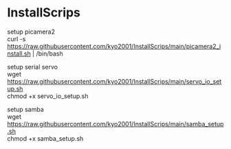 # InstallScrips

setup picamera2</br>
curl -s https://raw.githubusercontent.com/kyo2001/InstallScrips/main/picamera2_install.sh | /bin/bash</br>

setup serial servo</br>
wget https://raw.githubusercontent.com/kyo2001/InstallScrips/main/servo_io_setup.sh</br>
chmod +x servo_io_setup.sh</br>

setup samba</br>
wget https://raw.githubusercontent.com/kyo2001/InstallScrips/main/samba_setup.sh</br>
chmod +x samba_setup.sh</br>
